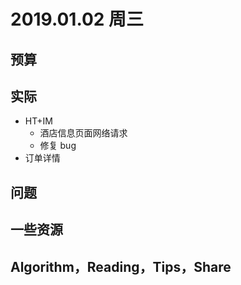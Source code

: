 
# 2019.01.02 周三


## 预算




## 实际

- HT+IM 
  - 酒店信息页面网络请求
  - 修复 bug
- 订单详情


## 问题




## 一些资源



## Algorithm，Reading，Tips，Share
